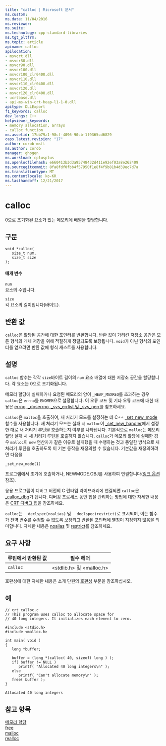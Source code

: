 ```yaml
---
title: "calloc | Microsoft 문서"
ms.custom: 
ms.date: 11/04/2016
ms.reviewer: 
ms.suite: 
ms.technology: cpp-standard-libraries
ms.tgt_pltfrm: 
ms.topic: article
apiname: calloc
apilocation:
- msvcrt.dll
- msvcr80.dll
- msvcr90.dll
- msvcr100.dll
- msvcr100_clr0400.dll
- msvcr110.dll
- msvcr110_clr0400.dll
- msvcr120.dll
- msvcr120_clr0400.dll
- ucrtbase.dll
- api-ms-win-crt-heap-l1-1-0.dll
apitype: DLLExport
f1_keywords: calloc
dev_langs: C++
helpviewer_keywords:
- memory allocation, arrays
- calloc function
ms.assetid: 17bb79a1-98cf-4096-90cb-1f9365cd6829
caps.latest.revision: "17"
author: corob-msft
ms.author: corob
manager: ghogen
ms.workload: cplusplus
ms.openlocfilehash: e660413b3d3a95748432d411e92ef03a8e262409
ms.sourcegitcommit: 8fa8fdf0fbb4f57950f1e8f4f9b81b4d39ec7d7a
ms.translationtype: MT
ms.contentlocale: ko-KR
ms.lasthandoff: 12/21/2017
---
```

# <a name="calloc"></a>calloc
0으로 초기화된 요소가 있는 메모리에 배열을 할당합니다.  
  
## <a name="syntax"></a>구문  
  
```  
void *calloc(   
   size_t num,  
   size_t size   
);  
```  
  
#### <a name="parameters"></a>매개 변수  
 `num`  
 요소의 수입니다.  
  
 `size`  
 각 요소의 길이입니다(바이트).  
  
## <a name="return-value"></a>반환 값  
 `calloc`은 할당된 공간에 대한 포인터를 반환합니다. 반환 값이 가리킨 저장소 공간은 모든 형식의 개체 저장을 위해 적절하게 정렬되도록 보장됩니다. `void`가 아닌 형식의 포인터를 얻으려면 반환 값에 형식 캐스트를 사용합니다.  
  
## <a name="remarks"></a>설명  
 `calloc` 함수는 각각 `size`바이트 길이의 `num` 요소 배열에 대한 저장소 공간을 할당합니다. 각 요소는 0으로 초기화됩니다.  
  
 메모리 할당에 실패하거나 요청된 메모리의 양이 `_HEAP_MAXREQ`를 초과하는 경우 `calloc`은 `errno`를 `ENOMEM`으로 설정합니다. 이 오류 코드 및 기타 오류 코드에 대한 내용은 [errno, _doserrno, _sys_errlist 및 _sys_nerr](../../c-runtime-library/errno-doserrno-sys-errlist-and-sys-nerr.md)를 참조하세요.  
  
 `calloc`은 `malloc`을 호출하여, 새 처리기 모드를 설정하는 데 C++ [_set_new_mode](../../c-runtime-library/reference/set-new-mode.md) 함수를 사용합니다. 새 처리기 모드는 실패 시 `malloc`이 [_set_new_handler](../../c-runtime-library/reference/set-new-handler.md)에서 설정한 대로 새 처리기 루틴을 호출하는지 여부를 나타냅니다. 기본적으로 `malloc`는 메모리 할당 실패 시 새 처리기 루틴을 호출하지 않습니다. `calloc`가 메모리 할당에 실패한 경우 `malloc`이 `new` 연산자가 같은 이유로 실패했을 때 수행하는 것과 동일한 방식으로 새 처리기 루틴을 호출하도록 이 기본 동작을 재정의할 수 있습니다. 기본값을 재정의하려면 다음을  
  
```  
_set_new_mode(1)  
```  
  
 프로그램에서 초기에 호출하거나, NEWMODE.OBJ를 사용하여 연결합니다([링크 옵션](../../c-runtime-library/link-options.md) 참조).  
  
 응용 프로그램이 디버그 버전의 C 런타임 라이브러리에 연결되면 `calloc`은 [_calloc_dbg](../../c-runtime-library/reference/calloc-dbg.md)가 됩니다. 디버깅 프로세스 동안 힙을 관리하는 방법에 대한 자세한 내용은 [CRT 디버그 힙](/visualstudio/debugger/crt-debug-heap-details)을 참조하세요.  
  
 `calloc`는 `__declspec(noalias)` 및 `__declspec(restrict)`로 표시되며, 이는 함수가 전역 변수를 수정할 수 없도록 보장되고 반환된 포인터에 별칭이 지정되지 않음을 의미합니다. 자세한 내용은 [noalias](../../cpp/noalias.md) 및 [restrict](../../cpp/restrict.md)를 참조하세요.  
  
## <a name="requirements"></a>요구 사항  
  
|루틴에서 반환된 값|필수 헤더|  
|-------------|---------------------|  
|`calloc`|\<stdlib.h> 및 \<malloc.h>|  
  
 호환성에 대한 자세한 내용은 소개 단원의 [호환성](../../c-runtime-library/compatibility.md) 부분을 참조하십시오.  
  
## <a name="example"></a>예  
  
```  
// crt_calloc.c  
// This program uses calloc to allocate space for  
// 40 long integers. It initializes each element to zero.  
  
#include <stdio.h>  
#include <malloc.h>  
  
int main( void )  
{  
   long *buffer;  
  
   buffer = (long *)calloc( 40, sizeof( long ) );  
   if( buffer != NULL )  
      printf( "Allocated 40 long integers\n" );  
   else  
      printf( "Can't allocate memory\n" );  
   free( buffer );  
}  
```  
  
```Output  
Allocated 40 long integers  
```  
  
## <a name="see-also"></a>참고 항목  
 [메모리 할당](../../c-runtime-library/memory-allocation.md)   
 [free](../../c-runtime-library/reference/free.md)   
 [malloc](../../c-runtime-library/reference/malloc.md)   
 [realloc](../../c-runtime-library/reference/realloc.md)